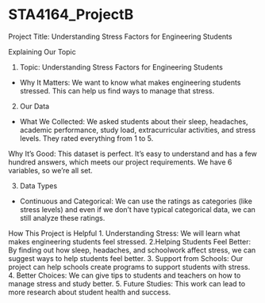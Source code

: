 # STA4164_ProjectB
Project Title: Understanding Stress Factors for Engineering Students

Explaining Our Topic
1. Topic: Understanding Stress Factors for Engineering Students
- Why It Matters: We want to know what makes engineering students stressed. This can help us find ways to manage that stress.
2. Our Data 
-  What We Collected: We asked students about their sleep, headaches, academic performance, study load, extracurricular activities, and stress levels. They rated everything from 1 to 5.

Why It’s Good: This dataset is perfect. It’s easy to understand and has a few hundred answers, which meets our project requirements. We have 6 variables, so we’re all set.

3. Data Types
- Continuous and Categorical: We can use the ratings as categories (like stress levels) and even if we don’t have typical categorical data, we can still analyze these ratings.

 How This Project is Helpful 
	1. Understanding Stress: We will learn what makes engineering students feel stressed.
	2.Helping Students Feel Better: By finding out how sleep, headaches, and schoolwork affect stress, we can suggest ways to help students feel better.
	3. Support from Schools: Our project can help schools create programs to support students with stress.
	4. Better Choices: We can give tips to students and teachers on how to manage stress and study better.
	5. Future Studies: This work can lead to more research about student health and success.

